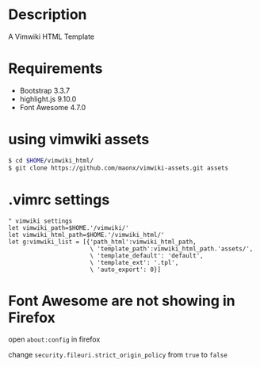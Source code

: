 # Description
A Vimwiki HTML Template

# Requirements
 * Bootstrap 3.3.7
 * highlight.js 9.10.0
 * Font Awesome 4.7.0

# using vimwiki assets
```sh
$ cd $HOME/vimwiki_html/
$ git clone https://github.com/maonx/vimwiki-assets.git assets
```

# .vimrc settings
```vim
" vimwiki settings
let vimwiki_path=$HOME.'/vimwiki/'
let vimwiki_html_path=$HOME.'/vimwiki_html/'
let g:vimwiki_list = [{'path_html':vimwiki_html_path,
                       \ 'template_path':vimwiki_html_path.'assets/',
                       \ 'template_default': 'default',
                       \ 'template_ext': '.tpl',
                       \ 'auto_export': 0}]
```

# Font Awesome are not showing in Firefox
open `about:config` in firefox

change `security.fileuri.strict_origin_policy` from `true` to `false`
